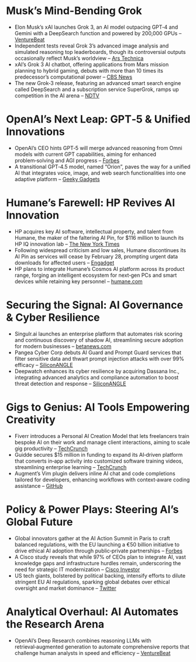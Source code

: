 # Musk’s Mind-Bending Grok
- Elon Musk’s xAI launches Grok 3, an AI model outpacing GPT‑4 and Gemini with a DeepSearch function and powered by 200,000 GPUs – [VentureBeat](https://venturebeat.com/ai/elon-musk-just-released-an-ai-thats-smarter-than-chatgpt-heres-why-that-matters/)
- Independent tests reveal Grok 3’s advanced image analysis and simulated reasoning top leaderboards, though its controversial outputs occasionally reflect Musk’s worldview – [Ars Technica](https://arstechnica.com/ai/2025/02/new-grok-3-release-tops-llm-leaderboards-despite-musk-approved-based-opinions/)
- xAI’s Grok 3 AI chatbot, offering applications from Mars mission planning to hybrid gaming, debuts with more than 10 times its predecessor’s computational power – [CBS News](https://www.cbsnews.com/news/elon-musk-grok-3-xai-ai-chatbot-openai/)
- The new Grok‑3 release, featuring an advanced smart search engine called DeepSearch and a subscription service SuperGrok, ramps up competition in the AI arena – [NDTV](https://www.ndtv.com/world-news/musks-ai-startup-unveils-grok-3-chatbot-to-rival-chatgpt-deepseek-7741031)

# OpenAI’s Next Leap: GPT‑5 & Unified Innovations
- OpenAI’s CEO hints GPT‑5 will merge advanced reasoning from Omni models with current GPT capabilities, aiming for enhanced problem‑solving and AGI progress – [Forbes](https://www.forbes.com/sites/bernardmarr/2025/02/19/openais-gpt-5-is-coming-heres-what-we-know-so-far/)
- A transitional GPT‑4.5 model, named “Orion”, paves the way for a unified AI that integrates voice, image, and web search functionalities into one adaptive platform – [Geeky Gadgets](https://www.geeky-gadgets.com/openai-chatgpt-5-unified-ai-model/)

# Humane’s Farewell: HP Revives AI Innovation
- HP acquires key AI software, intellectual property, and talent from Humane, the maker of the faltering AI Pin, for $116 million to launch its HP IQ innovation lab – [The New York Times](https://www.nytimes.com/2025/02/18/technology/hp-humane-ai-pin.html)
- Following widespread criticism and low sales, Humane discontinues its AI Pin as services will cease by February 28, prompting urgent data downloads for affected users – [Engadget](https://www.engadget.com/ai/all-of-humanes-ai-pins-will-stop-working-in-10-days-225643798.html)
- HP plans to integrate Humane’s Cosmos AI platform across its product range, forging an intelligent ecosystem for next‑gen PCs and smart devices while retaining key personnel – [humane.com](https://humane.com/media/humane-hp)

# Securing the Signal: AI Governance & Cyber Resilience
- Singulr.ai launches an enterprise platform that automates risk scoring and continuous discovery of shadow AI, streamlining secure adoption for modern businesses – [betanews.com](https://betanews.com/2025/02/18/new-platform-helps-enterprises-take-control-of-ai/)
- Pangea Cyber Corp debuts AI Guard and Prompt Guard services that filter sensitive data and thwart prompt injection attacks with over 99% efficacy – [SiliconANGLE](https://siliconangle.com/2025/02/18/pangea-expands-ai-security-offerings-ai-guard-prompt-guard/)
- Deepwatch enhances its cyber resilience by acquiring Dassana Inc., integrating advanced analytics and compliance automation to boost threat detection and response – [SiliconANGLE](https://www.siliconangle.com/2025/02/18/deepwatch-acquires-security-intelligence-firm-dassana-strengthen-ai-powered-cyber-resilience/)

# Gigs to Genius: AI Tools Empowering Creativity
- Fiverr introduces a Personal AI Creation Model that lets freelancers train bespoke AI on their work and manage client interactions, aiming to scale gig productivity – [TechCrunch](https://techcrunch.com/2025/02/18/fiverr-wants-gig-workers-to-offload-some-of-their-work-to-ai/)
- Guidde secures $15 million in funding to expand its AI‑driven platform that converts in‑app activity into customized software training videos, streamlining enterprise learning – [TechCrunch](https://techcrunch.com/2025/02/19/guidde-taps-ai-to-help-create-software-training-videos/)
- Augment’s Vim plugin delivers inline AI chat and code completions tailored for developers, enhancing workflows with context‑aware coding assistance – [GitHub](https://github.com/augmentcode/augment.vim)

# Policy & Power Plays: Steering AI’s Global Future
- Global innovators gather at the AI Action Summit in Paris to craft balanced regulations, with the EU launching a €50 billion initiative to drive ethical AI adoption through public‑private partnerships – [Forbes](https://www.forbes.com/sites/jessicamendoza1/2025/02/18/ai-action-summit-what-tech-leaders-need-to-know/)
- A Cisco study reveals that while 97% of CEOs plan to integrate AI, vast knowledge gaps and infrastructure hurdles remain, underscoring the need for strategic IT modernization – [Cisco Investor](https://investor.cisco.com/news/news-details/2025/Cisco-Study-CEOs-Embrace-AI-But-Knowledge-Gaps-Threaten-Strategic-Decisions-and-Growth/default.aspx)
- US tech giants, bolstered by political backing, intensify efforts to dilute stringent EU AI regulations, sparking global debates over ethical oversight and market dominance – [Twitter](https://t.co/B7sr9PIvYX)

# Analytical Overhaul: AI Automates the Research Arena
- OpenAI’s Deep Research combines reasoning LLMs with retrieval‑augmented generation to automate comprehensive reports that challenge human analysts in speed and efficiency – [VentureBeat](https://venturebeat.com/ai/out-analyzing-analysts-openai-deep-research-pairs-reasoning-llms-with-agentic-rag-to-automate-work-and-replace-jobs/)